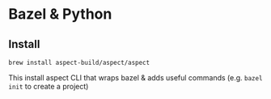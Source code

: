# Bazel & Python

## Install
```shell
brew install aspect-build/aspect/aspect
```

This install aspect CLI that wraps bazel & adds useful commands (e.g. `bazel init` to create a project) 
